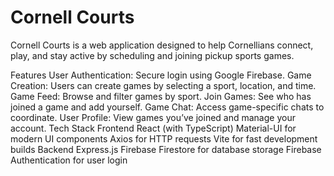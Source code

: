 ﻿# Cornell Courts
Cornell Courts is a web application designed to help Cornellians connect, play, and stay active by scheduling and joining pickup sports games.

Features
User Authentication: Secure login using Google Firebase.
Game Creation: Users can create games by selecting a sport, location, and time.
Game Feed: Browse and filter games by sport.
Join Games: See who has joined a game and add yourself.
Game Chat: Access game-specific chats to coordinate.
User Profile: View games you’ve joined and manage your account.
Tech Stack
Frontend
React (with TypeScript)
Material-UI for modern UI components
Axios for HTTP requests
Vite for fast development builds
Backend
Express.js
Firebase Firestore for database storage
Firebase Authentication for user login
